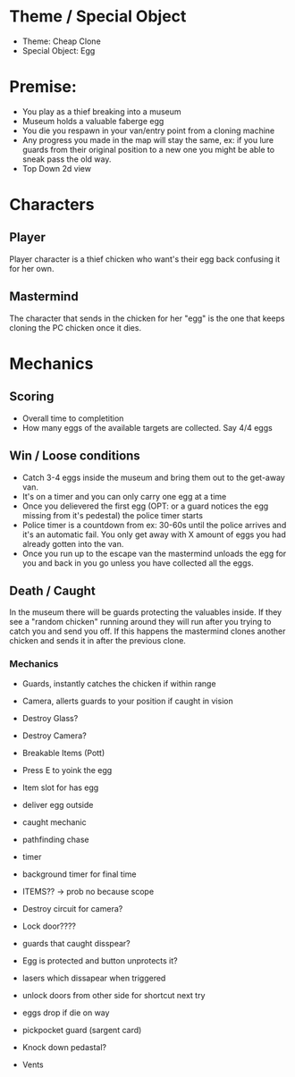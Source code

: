# Theme / Special Object
* Theme: Cheap Clone
* Special Object: Egg

# Premise:
* You play as a thief breaking into a museum
* Museum holds a valuable faberge egg
* You die you respawn in your van/entry point from a cloning machine
* Any progress you made in the map will stay the same, ex: if you lure guards from their original position to a new one you might be able to sneak pass the old way.
* Top Down 2d view

# Characters
## Player
Player character is a thief chicken who want's their egg back confusing it for her own.

## Mastermind
The character that sends in the chicken for her "egg" is the one that keeps cloning the PC chicken once it dies.

# Mechanics
## Scoring
* Overall time to completition
* How many eggs of the available targets are collected. Say 4/4 eggs

## Win / Loose conditions
* Catch 3-4 eggs inside the museum and bring them out to the get-away van.
* It's on a timer and you can only carry one egg at a time
* Once you delievered the first egg (OPT: or a guard notices the egg missing from it's pedestal) the police timer starts
* Police timer is a countdown from ex: 30-60s until the police arrives and it's an automatic fail. You only get away with X amount of eggs you had already gotten into the van.
* Once you run up to the escape van the mastermind unloads the egg for you and back in you go unless you have collected all the eggs.

## Death / Caught
In the museum there will be guards protecting the valuables inside.
If they see a "random chicken" running around they will run after you trying to catch you and send you off.
If this happens the mastermind clones another chicken and sends it in after the previous clone.

### Mechanics
* Guards, instantly catches the chicken if within range
* Camera, allerts guards to your position if caught in vision
* Destroy Glass?
* Destroy Camera?
* Breakable Items (Pott)


* Press E to yoink the egg 
* Item slot for has egg
* deliver egg outside
* caught mechanic
* pathfinding chase

* timer
* background timer for final time

* ITEMS?? -> prob no because scope
* Destroy circuit for camera?
* Lock door????
* guards that caught disspear?

* Egg is protected and button unprotects it?

* lasers which dissapear when triggered 

* unlock doors from other side for shortcut next try

* eggs drop if die on way

* pickpocket guard (sargent card)

* Knock down pedastal?

* Vents